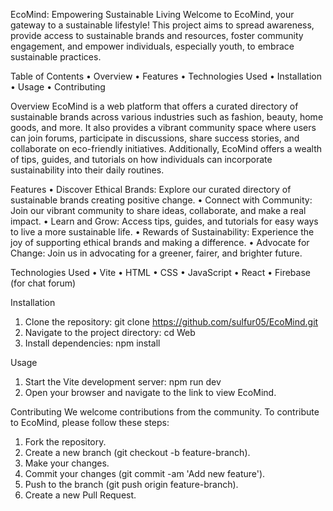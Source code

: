 EcoMind: Empowering Sustainable Living
Welcome to EcoMind, your gateway to a sustainable lifestyle! This project aims to spread awareness, provide access to sustainable brands and resources, foster community engagement, and empower individuals, especially youth, to embrace sustainable practices.


Table of Contents
•	Overview
•	Features
•	Technologies Used
•	Installation
•	Usage
•	Contributing


Overview
EcoMind is a web platform that offers a curated directory of sustainable brands across various industries such as fashion, beauty, home goods, and more. It also provides a vibrant community space where users can join forums, participate in discussions, share success stories, and collaborate on eco-friendly initiatives. Additionally, EcoMind offers a wealth of tips, guides, and tutorials on how individuals can incorporate sustainability into their daily routines.


Features
•	Discover Ethical Brands: Explore our curated directory of sustainable brands creating positive change.
•	Connect with Community: Join our vibrant community to share ideas, collaborate, and make a real impact.
•	Learn and Grow: Access tips, guides, and tutorials for easy ways to live a more sustainable life.
•	Rewards of Sustainability: Experience the joy of supporting ethical brands and making a difference.
•	Advocate for Change: Join us in advocating for a greener, fairer, and brighter future.


Technologies Used
•	Vite
•	HTML
•	CSS
•	JavaScript
•	React
•	Firebase (for chat forum)


Installation
1.	Clone the repository: git clone https://github.com/sulfur05/EcoMind.git
2.	Navigate to the project directory: cd Web
3.	Install dependencies: npm install

Usage
1.	Start the Vite development server: npm run dev
2.	Open your browser and navigate to the link to view EcoMind.

Contributing
We welcome contributions from the community. To contribute to EcoMind, please follow these steps:
1.	Fork the repository.
2.	Create a new branch (git checkout -b feature-branch).
3.	Make your changes.
4.	Commit your changes (git commit -am 'Add new feature').
5.	Push to the branch (git push origin feature-branch).
6.	Create a new Pull Request.
